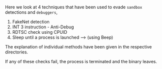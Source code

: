 Here we look at 4 techniques that have been used to evade `sandbox` detections and `debuggers`,

1. FakeNet detection
2. INT 3 instruction - Anti-Debug
3. RDTSC check using CPUID
4. Sleep until a process is launched --> (using Beep)

The explanation of individual methods have been given in the respective directories. 

If any of these checks fail, the process is terminated and the binary leaves.
